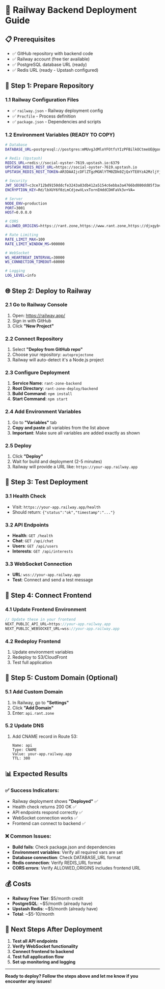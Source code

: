 # 🚀 Railway Backend Deployment Guide

## 📋 **Prerequisites**
- ✅ GitHub repository with backend code
- ✅ Railway account (free tier available)
- ✅ PostgreSQL database URL (ready)
- ✅ Redis URL (ready - Upstash configured)

## 🔧 **Step 1: Prepare Repository**

### **1.1 Railway Configuration Files**
- ✅ `railway.json` - Railway deployment config
- ✅ `Procfile` - Process definition
- ✅ `package.json` - Dependencies and scripts

### **1.2 Environment Variables (READY TO COPY)**
```bash
# Database
DATABASE_URL=postgresql://postgres:mMUvgJdMloYFOtfsYIzPFBilkOCtmeUE@gondola.proxy.rlwy.net:52938/railway

# Redis (Upstash)
REDIS_URL=redis://social-oyster-7619.upstash.io:6379
UPSTASH_REDIS_REST_URL=https://social-oyster-7619.upstash.io
UPSTASH_REDIS_REST_TOKEN=AR3DAAIjcDFlZTgzMGNlYTM0ZDk0ZjQxYTE0YzA2MzljYjlkNzAwM3AxMA

# Security
JWT_SECRET=c3ce712bd9150ddcfe3243a83db412a5154c6ebba3a4766bd080dd85f3adf107
ENCRYPTION_KEY=Rd/lbXUY6f0zLmCdjewVLvxTornEHddCDHFaVk3v+VA=

# Server
NODE_ENV=production
PORT=3001
HOST=0.0.0.0

# CORS
ALLOWED_ORIGINS=https://rant.zone,https://www.rant.zone,https://djxgybv2umfrz.cloudfront.net

# Rate Limiting
RATE_LIMIT_MAX=100
RATE_LIMIT_WINDOW_MS=900000

# WebSocket
WS_HEARTBEAT_INTERVAL=30000
WS_CONNECTION_TIMEOUT=60000

# Logging
LOG_LEVEL=info
```

## 🌐 **Step 2: Deploy to Railway**

### **2.1 Go to Railway Console**
1. Open: https://railway.app/
2. Sign in with GitHub
3. Click **"New Project"**

### **2.2 Connect Repository**
1. Select **"Deploy from GitHub repo"**
2. Choose your repository: `autoprojectone`
3. Railway will auto-detect it's a Node.js project

### **2.3 Configure Deployment**
1. **Service Name**: `rant-zone-backend`
2. **Root Directory**: `rant-zone-deploy/backend`
3. **Build Command**: `npm install`
4. **Start Command**: `npm start`

### **2.4 Add Environment Variables**
1. Go to **"Variables"** tab
2. **Copy and paste** all variables from the list above
3. **Important**: Make sure all variables are added exactly as shown

### **2.5 Deploy**
1. Click **"Deploy"**
2. Wait for build and deployment (2-5 minutes)
3. Railway will provide a URL like: `https://your-app.railway.app`

## 🧪 **Step 3: Test Deployment**

### **3.1 Health Check**
- Visit: `https://your-app.railway.app/health`
- Should return: `{"status":"ok","timestamp":"..."}`

### **3.2 API Endpoints**
- **Health**: `GET /health`
- **Chat**: `GET /api/chat`
- **Users**: `GET /api/users`
- **Interests**: `GET /api/interests`

### **3.3 WebSocket Connection**
- **URL**: `wss://your-app.railway.app`
- **Test**: Connect and send a test message

## 🔗 **Step 4: Connect Frontend**

### **4.1 Update Frontend Environment**
```javascript
// Update these in your frontend
NEXT_PUBLIC_API_URL=https://your-app.railway.app
NEXT_PUBLIC_WEBSOCKET_URL=wss://your-app.railway.app
```

### **4.2 Redeploy Frontend**
1. Update environment variables
2. Redeploy to S3/CloudFront
3. Test full application

## 🎯 **Step 5: Custom Domain (Optional)**

### **5.1 Add Custom Domain**
1. In Railway, go to **"Settings"**
2. Click **"Add Domain"**
3. Enter: `api.rant.zone`

### **5.2 Update DNS**
1. Add CNAME record in Route 53:
   ```
   Name: api
   Type: CNAME
   Value: your-app.railway.app
   TTL: 300
   ```

## 📊 **Expected Results**

### **✅ Success Indicators:**
- Railway deployment shows **"Deployed"** ✅
- Health check returns 200 OK ✅
- API endpoints respond correctly ✅
- WebSocket connection works ✅
- Frontend can connect to backend ✅

### **❌ Common Issues:**
- **Build fails**: Check package.json and dependencies
- **Environment variables**: Verify all required vars are set
- **Database connection**: Check DATABASE_URL format
- **Redis connection**: Verify REDIS_URL format
- **CORS errors**: Verify ALLOWED_ORIGINS includes frontend URL

## 💰 **Costs**
- **Railway Free Tier**: $5/month credit
- **PostgreSQL**: ~$5/month (already have)
- **Upstash Redis**: ~$5/month (already have)
- **Total**: ~$5-10/month

## 🚀 **Next Steps After Deployment**
1. **Test all API endpoints**
2. **Verify WebSocket functionality**
3. **Connect frontend to backend**
4. **Test full application flow**
5. **Set up monitoring and logging**

---

**Ready to deploy? Follow the steps above and let me know if you encounter any issues!** 